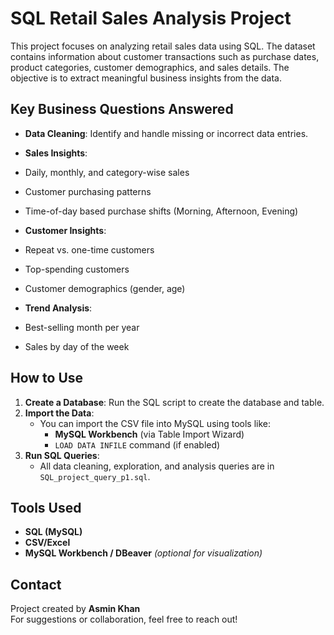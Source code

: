 # SQL Retail Sales Analysis Project

This project focuses on analyzing retail sales data using SQL. The dataset contains information about customer transactions such as purchase dates, product categories, customer demographics, and sales details. The objective is to extract meaningful business insights from the data.


##  Key Business Questions Answered

-  **Data Cleaning**: Identify and handle missing or incorrect data entries.
  
-  **Sales Insights**:
  - Daily, monthly, and category-wise sales
  - Customer purchasing patterns
  - Time-of-day based purchase shifts (Morning, Afternoon, Evening)
    
-  **Customer Insights**:
  - Repeat vs. one-time customers
  - Top-spending customers
  - Customer demographics (gender, age)
    
-  **Trend Analysis**:
  - Best-selling month per year
  - Sales by day of the week


##  How to Use

1. **Create a Database**: Run the SQL script to create the database and table.
2. **Import the Data**:
   - You can import the CSV file into MySQL using tools like:
     - **MySQL Workbench** (via Table Import Wizard)
     - `LOAD DATA INFILE` command (if enabled)
3. **Run SQL Queries**:
   - All data cleaning, exploration, and analysis queries are in `SQL_project_query_p1.sql`.


##  Tools Used

- **SQL (MySQL)**
- **CSV/Excel**
- **MySQL Workbench / DBeaver** *(optional for visualization)*


##  Contact

Project created by **Asmin Khan**  
For suggestions or collaboration, feel free to reach out!






